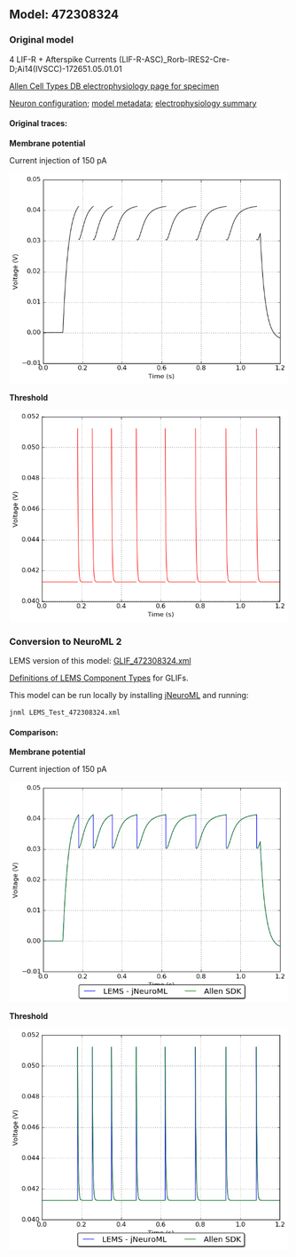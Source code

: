 
## Model: 472308324

### Original model

4 LIF-R + Afterspike Currents (LIF-R-ASC)_Rorb-IRES2-Cre-D;Ai14(IVSCC)-172651.05.01.01

[Allen Cell Types DB electrophysiology page for specimen](http://celltypes.brain-map.org/mouse/experiment/electrophysiology/324032509)

[Neuron configuration](neuron_config.json); [model metadata](model_metadata.json); [electrophysiology summary](ephys_sweeps.json)

#### Original traces:

**Membrane potential**

Current injection of 150 pA

![Original](MembranePotential_150pA.png)

**Threshold**

![Threshold](Threshold_150pA.png)

### Conversion to NeuroML 2

LEMS version of this model: [GLIF_472308324.xml](GLIF_472308324.xml)

[Definitions of LEMS Component Types](../GLIFs.xml) for GLIFs.

This model can be run locally by installing [jNeuroML](https://github.com/NeuroML/jNeuroML) and running:

    jnml LEMS_Test_472308324.xml

#### Comparison:

**Membrane potential**

Current injection of 150 pA

![Comparison](Comparison_150pA.png)

**Threshold**

![Comparison](Comparison_Threshold_150pA.png)